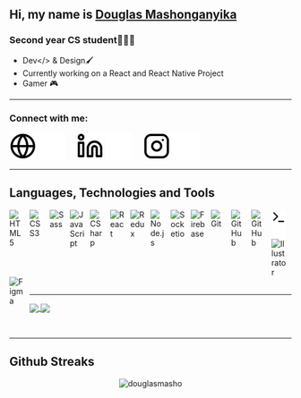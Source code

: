## Hi, my name is [Douglas Mashonganyika](https://douglasmasho.ml)

### Second year CS student👨🏿‍💻
- Dev</> & Design🖌️
- Currently working on a React and React Native Project
- Gamer 🎮

---

### Connect with me:
[![website](./img/globe-light.svg)](https://douglasmasho.com#gh-light-mode-only)
[![website](./img/globe-dark.svg)](https://douglasmasho.com#gh-dark-mode-only)
&nbsp;
&nbsp;
[![website](./img/linkedin-light.svg)](https://www.linkedin.com/in/douglasmasho/#gh-light-mode-only)
[![website](./img/linkedin-dark.svg)](https://www.linkedin.com/in/douglasmasho/#gh-dark-mode-only)
&nbsp;
&nbsp;
[![website](./img/instagram-light.svg)](https://www.instagram.com/douglasmasho/#gh-light-mode-only)
[![website](./img/instagram-dark.svg)](https://www.instagram.com/douglasmasho/#gh-dark-mode-only)

---
## Languages, Technologies and Tools
<img align="left" alt="HTML5" width="26px" src="https://cdn.jsdelivr.net/gh/devicons/devicon/icons/html5/html5-original.svg" style="padding-right:10px;" />
<img align="left" alt="CSS3" width="26px" src="https://cdn.jsdelivr.net/gh/devicons/devicon/icons/css3/css3-original.svg" style="padding-right:10px;" />
<img align="left" alt="Sass" width="26px" src="https://cdn.jsdelivr.net/gh/devicons/devicon/icons/sass/sass-original.svg" style="padding-right:10px;" />
<img align="left" alt="JavaScript" width="26px" src="https://cdn.jsdelivr.net/gh/devicons/devicon/icons/javascript/javascript-original.svg" style="padding-right:10px;" />
<img align="left" alt="CSharp" width="26px" src="https://cdn.jsdelivr.net/gh/devicons/devicon/icons/csharp/csharp-original.svg" style="padding-right:10px;" />
<img align="left" alt="React" width="26px" src="https://cdn.jsdelivr.net/gh/devicons/devicon/icons/react/react-original.svg" style="padding-right:10px;" />
<img align="left" alt="Redux" width="26px" src="https://cdn.jsdelivr.net/gh/devicons/devicon/icons/redux/redux-original.svg" style="padding-right:10px;" />
<img align="left" alt="Node.js" width="26px" src="https://cdn.jsdelivr.net/gh/devicons/devicon/icons/nodejs/nodejs-original.svg" style="padding-right:10px;" />
<img align="left" alt="Socketio" width="26px" src="https://cdn.jsdelivr.net/gh/devicons/devicon/icons/socketio/socketio-original.svg" style="padding-right:10px;" />
<img align="left" alt="Firebase" width="26px" src="https://cdn.jsdelivr.net/gh/devicons/devicon/icons/firebase/firebase-plain.svg" style="padding-right:10px;" />
<img align="left" alt="Git" width="26px" src="https://cdn.jsdelivr.net/gh/devicons/devicon/icons/git/git-original.svg" style="padding-right:10px;" />




[<img align="left" alt="GitHub" width="26px" src="https://user-images.githubusercontent.com/3369400/139447912-e0f43f33-6d9f-45f8-be46-2df5bbc91289.png" style="padding-right:10px;" />](#gh-dark-mode-only)

[<img align="left" alt="GitHub" width="26px" src="https://user-images.githubusercontent.com/3369400/139448065-39a229ba-4b06-434b-bc67-616e2ed80c8f.png" style="padding-right:10px;" />](#gh-light-mode-only)

[<img align="left" alt="Terminal" width="26px" src="./img/terminal-light.svg" />](#gh-light-mode-only)
[<img align="left" alt="Terminal" width="26px" src="./img/terminal-dark.svg" />](#gh-dark-mode-only)


<img align="left" alt="Illustrator" width="26px" src="https://cdn.jsdelivr.net/gh/devicons/devicon/icons/illustrator/illustrator-plain.svg" style="padding-right:10px;" />

<img align="left" alt="Figma" width="26px" src="https://cdn.jsdelivr.net/gh/devicons/devicon/icons/figma/figma-original.svg" style="padding-right:10px;" />

&nbsp;
&nbsp;
&nbsp;
&nbsp;
&nbsp;

---
<a href="https://github-readme-stats.vercel.app/api?username=douglasmasho&count_private=true&show_icons=true&theme=chartreuse-dark">
  <img align="center" src="https://github-readme-stats.vercel.app/api?username=douglasmasho&bg_color=70,0000ff,00ffff&title_color=fff&text_color=fff" />
</a>
<a href="https://github.com/douglasmasho">
  <img align="center" src="https://github-readme-stats.vercel.app/api/top-langs/?username=douglasmasho&bg_color=120,0000ff,00ffff&title_color=fff&text_color=fff" />
</a>

&nbsp;
&nbsp;
&nbsp;
&nbsp;
&nbsp;
 
---

## Github Streaks

<p align="center"><img src="https://github-readme-streak-stats.herokuapp.com/?user=douglasmasho&theme=black-ice&hide_border=true&stroke=0000&background=0D1117&ring=00ffff&fire=00ffff&currStreakLabel=00ffff&bg_color=30,e96443,904e95&title_color=00ffff&text_color=00ffff" alt="douglasmasho" /></p>
